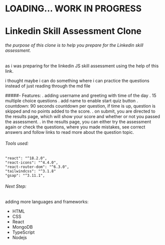 # LOADING... WORK IN PROGRESS


# Linkedin Skill Assessment Clone

###### the purpose of this clone is to help you prepare for the Linkedin skill assessment.

as i was preparing for the linkedin JS skill assessment using the help of this link.

i thought maybe i can do something where i can practice the questions instead of just reading through the md file

#####- Features:
. adding username and greeting with time of the day
. 15 multiple choice questions
. add name to enable start quiz button
. countdown: 90 seconds countdown per question, if time is up, question is skipped and no points added to the score.
. on submit, you are directed to the results page, which will show your score and whether or not you passed the assessment.
. in the results page, you can either try the assessment again or check the questions, where you made mistakes, see correct answers and follow links to read more about the question topic.


###### Tools used:
```
"react": "^18.2.0",
"react-icons": "^4.4.0",
"react-router-dom": "^6.3.0",
"tailwindcss": "^3.1.8"
"gsap": "^3.11.1",
```

###### Next Step:
adding more languages and frameworks:
- HTML
- CSS
- React
- MongoDB
- TypeScript
- Nodejs
